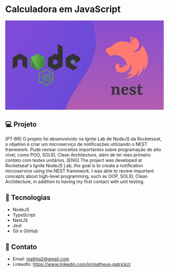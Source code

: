# Calculadora em JavaScript

![preview](./node-nest.jpeg)

## 💻 Projeto

[PT-BR]
O projeto foi desenvolvido na Ignite Lab de NodeJS da Rocketseat, o objetivo é criar um microserviço de notificações utilizando o NEST framework.
Pude revisar conceitos importantes sobre programação de alto nível, como POO, SOLID, Clean Architecture, além de ter meu primeiro contato com testes unitários.
[ENG]
The project was developed at Rocketseat's Ignite NodeJS Lab, the goal is to create a notification microservice using the NEST framework.
I was able to review important concepts about high-level programming, such as OOP, SOLID, Clean Architecture, in addition to having my first contact with unit testing.

## 🚀 Tecnologias

- NodeJS
- TypeScript
- NestJS
- Jest 
- Git e GitHub

## 📧 Contato

- Email: mathtg2@gmail.com
- LinkedIn: https://www.linkedin.com/in/matheus-patrickz/

